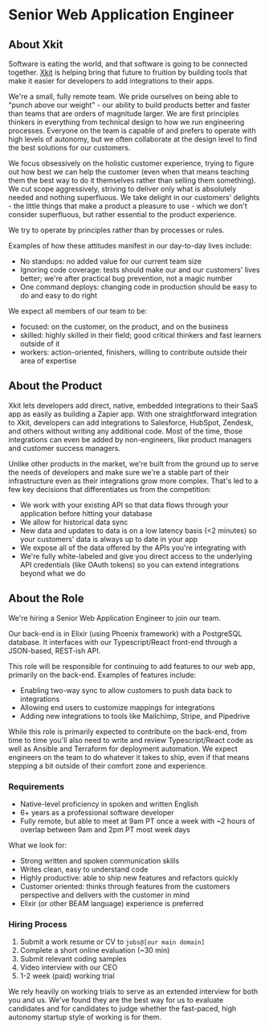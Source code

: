 # Senior Web Application Engineer

## About Xkit

Software is eating the world, and that software is going to be connected together. [Xkit](https://xkit.co) is helping bring that future to fruition by building tools that make it easier for developers to add integrations to their apps.

We're a small, fully remote team. We pride ourselves on being able to "punch above our weight" - our ability to build products better and faster than teams that are orders of magnitude larger. We are first principles thinkers in everything from technical design to how we run engineering processes. Everyone on the team is capable of and prefers to operate with high levels of autonomy, but we often collaborate at the design level to find the best solutions for our customers.

We focus obsessively on the holistic customer experience, trying to figure out how best we can help the customer (even when that means teaching them the best way to do it themselves rather than selling them something). We cut scope aggressively, striving to deliver only what is absolutely needed and nothing superfluous. We take delight in our customers' delights - the little things that make a product a pleasure to use - which we don't consider superfluous, but rather essential to the product experience.

We try to operate by principles rather than by processes or rules.

Examples of how these attitudes manifest in our day-to-day lives include:
- No standups: no added value for our current team size
- Ignoring code coverage: tests should make our and our customers' lives better; we're after practical bug prevention, not a magic number
- One command deploys: changing code in production should be easy to do and easy to do right

We expect all members of our team to be:
- focused: on the customer, on the product, and on the business
- skilled: highly skilled in their field; good critical thinkers and fast learners outside of it
- workers: action-oriented, finishers, willing to contribute outside their area of expertise

## About the Product

Xkit lets developers add direct, native, embedded integrations to their SaaS app as easily as building a Zapier app. With one straightforward integration to Xkit, developers can add integrations to Salesforce, HubSpot, Zendesk, and others without writing any additional code. Most of the time, those integrations can even be added by non-engineers, like product managers and customer success managers.

Unlike other products in the market, we're built from the ground up to serve the needs of developers and make sure we're a stable part of their infrastructure even as their integrations grow more complex. That's led to a few key decisions that differentiates us from the competition:
- We work with your existing API so that data flows through your application before hitting your database
- We allow for historical data sync
- New data and updates to data is on a low latency basis (<2 minutes) so your customers' data is always up to date in your app
- We expose all of the data offered by the APIs you're integrating with
- We're fully white-labeled and give you direct access to the underlying API credentials (like OAuth tokens) so you can extend integrations beyond what we do

## About the Role

We're hiring a Senior Web Application Engineer to join our team.

Our back-end is in Elixir (using Phoenix framework) with a PostgreSQL database. It interfaces with our Typescript/React front-end through a JSON-based, REST-ish API.

This role will be responsible for continuing to add features to our web app, primarily on the back-end. Examples of features include:
- Enabling two-way sync to allow customers to push data back to integrations
- Allowing end users to customize mappings for integrations
- Adding new integrations to tools like Mailchimp, Stripe, and Pipedrive

While this role is primarily expected to contribute on the back-end, from time to time you'll also need to write and review Typescript/React code as well as Ansible and Terraform for deployment automation. We expect engineers on the team to do whatever it takes to ship, even if that means stepping a bit outside of their comfort zone and experience.

### Requirements

- Native-level proficiency in spoken and written English
- 6+ years as a professional software developer
- Fully remote, but able to meet at 9am PT once a week with \~2 hours of overlap between 9am and 2pm PT most week days

What we look for:
- Strong written and spoken communication skills
- Writes clean, easy to understand code
- Highly productive: able to ship new features and refactors quickly
- Customer oriented: thinks through features from the customers perspective and delivers with the customer in mind
- Elixir (or other BEAM language) experience is preferred


### Hiring Process

1. Submit a work resume or CV to `jobs@[our main domain]`
2. Complete a short online evaluation (~30 min)
3. Submit relevant coding samples
4. Video interview with our CEO
5. 1-2 week (paid) working trial

We rely heavily on working trials to serve as an extended interview for both you and us. We've found they are the best way for us to evaluate candidates and for candidates to judge whether the fast-paced, high autonomy startup style of working is for them.
